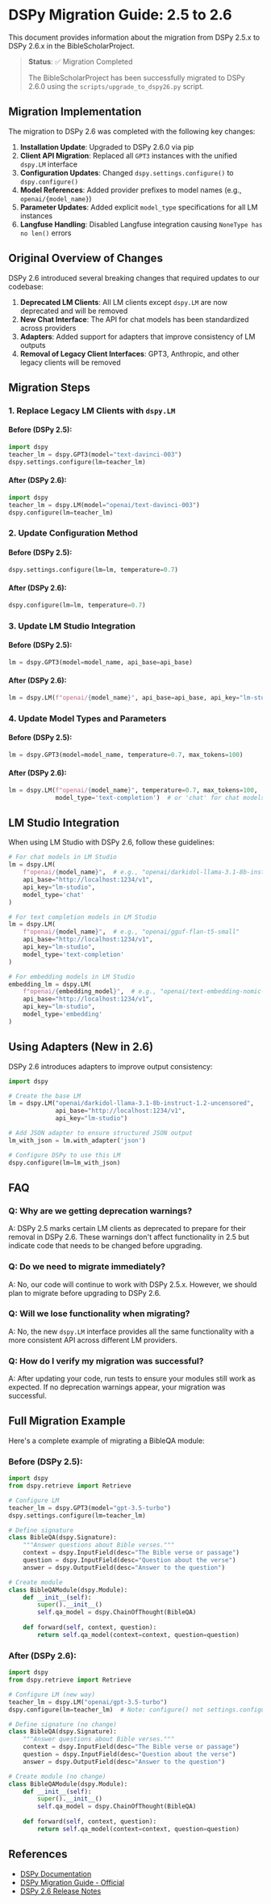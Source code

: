 # DSPy Migration Guide: 2.5 to 2.6

This document provides information about the migration from DSPy 2.5.x to DSPy 2.6.x in the BibleScholarProject.

> **Status**: ✅ Migration Completed
> 
> The BibleScholarProject has been successfully migrated to DSPy 2.6.0 using the `scripts/upgrade_to_dspy26.py` script.

## Migration Implementation

The migration to DSPy 2.6 was completed with the following key changes:

1. **Installation Update**: Upgraded to DSPy 2.6.0 via pip
2. **Client API Migration**: Replaced all `GPT3` instances with the unified `dspy.LM` interface
3. **Configuration Updates**: Changed `dspy.settings.configure()` to `dspy.configure()`
4. **Model References**: Added provider prefixes to model names (e.g., `openai/{model_name}`)
5. **Parameter Updates**: Added explicit `model_type` specifications for all LM instances
6. **Langfuse Handling**: Disabled Langfuse integration causing `NoneType has no len()` errors

## Original Overview of Changes

DSPy 2.6 introduced several breaking changes that required updates to our codebase:

1. **Deprecated LM Clients**: All LM clients except `dspy.LM` are now deprecated and will be removed
2. **New Chat Interface**: The API for chat models has been standardized across providers
3. **Adapters**: Added support for adapters that improve consistency of LM outputs
4. **Removal of Legacy Client Interfaces**: GPT3, Anthropic, and other legacy clients will be removed

## Migration Steps

### 1. Replace Legacy LM Clients with `dspy.LM`

#### Before (DSPy 2.5):
```python
import dspy
teacher_lm = dspy.GPT3(model="text-davinci-003")
dspy.settings.configure(lm=teacher_lm)
```

#### After (DSPy 2.6):
```python
import dspy
teacher_lm = dspy.LM(model="openai/text-davinci-003")
dspy.configure(lm=teacher_lm)
```

### 2. Update Configuration Method

#### Before (DSPy 2.5):
```python
dspy.settings.configure(lm=lm, temperature=0.7)
```

#### After (DSPy 2.6):
```python
dspy.configure(lm=lm, temperature=0.7)
```

### 3. Update LM Studio Integration

#### Before (DSPy 2.5):
```python
lm = dspy.GPT3(model=model_name, api_base=api_base)
```

#### After (DSPy 2.6):
```python
lm = dspy.LM(f"openai/{model_name}", api_base=api_base, api_key="lm-studio")
```

### 4. Update Model Types and Parameters

#### Before (DSPy 2.5):
```python
lm = dspy.GPT3(model=model_name, temperature=0.7, max_tokens=100)
```

#### After (DSPy 2.6):
```python
lm = dspy.LM(f"openai/{model_name}", temperature=0.7, max_tokens=100, 
             model_type='text-completion')  # or 'chat' for chat models
```

## LM Studio Integration

When using LM Studio with DSPy 2.6, follow these guidelines:

```python
# For chat models in LM Studio
lm = dspy.LM(
    f"openai/{model_name}",  # e.g., "openai/darkidol-llama-3.1-8b-instruct-1.2-uncensored"
    api_base="http://localhost:1234/v1",
    api_key="lm-studio",
    model_type='chat'
)

# For text completion models in LM Studio
lm = dspy.LM(
    f"openai/{model_name}",  # e.g., "openai/gguf-flan-t5-small"
    api_base="http://localhost:1234/v1",
    api_key="lm-studio",
    model_type='text-completion'
)

# For embedding models in LM Studio
embedding_lm = dspy.LM(
    f"openai/{embedding_model}",  # e.g., "openai/text-embedding-nomic-embed-text-v1.5@q8_0"
    api_base="http://localhost:1234/v1",
    api_key="lm-studio",
    model_type='embedding'
)
```

## Using Adapters (New in 2.6)

DSPy 2.6 introduces adapters to improve output consistency:

```python
import dspy

# Create the base LM
lm = dspy.LM("openai/darkidol-llama-3.1-8b-instruct-1.2-uncensored", 
             api_base="http://localhost:1234/v1",
             api_key="lm-studio")

# Add JSON adapter to ensure structured JSON output
lm_with_json = lm.with_adapter('json')

# Configure DSPy to use this LM
dspy.configure(lm=lm_with_json)
```

## FAQ

### Q: Why are we getting deprecation warnings?

A: DSPy 2.5 marks certain LM clients as deprecated to prepare for their removal in DSPy 2.6. These warnings don't affect functionality in 2.5 but indicate code that needs to be changed before upgrading.

### Q: Do we need to migrate immediately?

A: No, our code will continue to work with DSPy 2.5.x. However, we should plan to migrate before upgrading to DSPy 2.6.

### Q: Will we lose functionality when migrating?

A: No, the new `dspy.LM` interface provides all the same functionality with a more consistent API across different LM providers.

### Q: How do I verify my migration was successful?

A: After updating your code, run tests to ensure your modules still work as expected. If no deprecation warnings appear, your migration was successful.

## Full Migration Example

Here's a complete example of migrating a BibleQA module:

### Before (DSPy 2.5):

```python
import dspy
from dspy.retrieve import Retrieve

# Configure LM
teacher_lm = dspy.GPT3(model="gpt-3.5-turbo")
dspy.settings.configure(lm=teacher_lm)

# Define signature
class BibleQA(dspy.Signature):
    """Answer questions about Bible verses."""
    context = dspy.InputField(desc="The Bible verse or passage")
    question = dspy.InputField(desc="Question about the verse")
    answer = dspy.OutputField(desc="Answer to the question")

# Create module
class BibleQAModule(dspy.Module):
    def __init__(self):
        super().__init__()
        self.qa_model = dspy.ChainOfThought(BibleQA)
    
    def forward(self, context, question):
        return self.qa_model(context=context, question=question)
```

### After (DSPy 2.6):

```python
import dspy
from dspy.retrieve import Retrieve

# Configure LM (new way)
teacher_lm = dspy.LM("openai/gpt-3.5-turbo")
dspy.configure(lm=teacher_lm)  # Note: configure() not settings.configure()

# Define signature (no change)
class BibleQA(dspy.Signature):
    """Answer questions about Bible verses."""
    context = dspy.InputField(desc="The Bible verse or passage")
    question = dspy.InputField(desc="Question about the verse")
    answer = dspy.OutputField(desc="Answer to the question")

# Create module (no change)
class BibleQAModule(dspy.Module):
    def __init__(self):
        super().__init__()
        self.qa_model = dspy.ChainOfThought(BibleQA)
    
    def forward(self, context, question):
        return self.qa_model(context=context, question=question)
```

## References

- [DSPy Documentation](https://dspy.ai)
- [DSPy Migration Guide - Official](https://github.com/stanfordnlp/dspy/blob/main/examples/migration.ipynb)
- [DSPy 2.6 Release Notes](https://github.com/stanfordnlp/dspy/releases) 